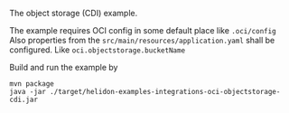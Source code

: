 The object storage (CDI) example.

The example requires OCI config in some default place like ``.oci/config``
Also properties from the ``src/main/resources/application.yaml`` shall be configured.
Like ``oci.objectstorage.bucketName``

Build and run the example by
```shell
mvn package
java -jar ./target/helidon-examples-integrations-oci-objectstorage-cdi.jar
```  